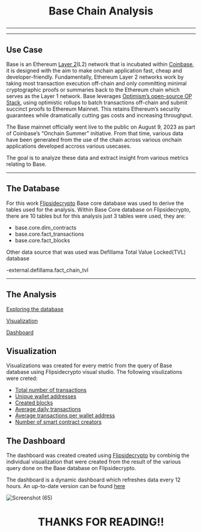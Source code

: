 # <p align="center" style="margin-top: 0px;">  Base Chain Analysis 
---
---
## Use Case
Base is an Ethereum [Layer 2](https://x.com/TheRealIfiokLee/status/1532788242508128258)(L2) network that is incubated within [Coinbase](www.coinbase.com), it is designed with the aim to make onchain application fast, cheap and developer-friendly. Fundamentally, Ethereum Layer 2 networks work by taking most transaction execution off-chain and only committing minimal cryptographic proofs or summaries back to the Ethereum chain which serves as the Layer 1 network. Base leverages [Optimism’s open-source OP Stack](https://cointelegraph.com/learn/articles/what-is-base-coinbase-l2-network), using optimistic rollups to batch transactions off-chain and submit succinct proofs to Ethereum Mainnet. This retains Ethereum’s security guarantees while dramatically cutting gas costs and increasing throughput.

The Base mainnet officially went live to the public on August 9, 2023 as part of Coinbase’s “Onchain Summer” initiative. From that time, various data have been generated from the use of the chain across various onchain applications developed accross various usecases.

The goal is to analyze these data and extract insight from various metrics relating to Base.

---

## The Database

For this work [Flipsidecrypto](https://flipsidecrypto.xyz/) Base core database was used to derive the tables used for the analysis. Within Base Core database on Flipsidecrypto, there are 10 tables but for this analysis just 3 tables were used, they are:

- base.core.dim_contracts
- base.core.fact_transactions
- base.core.fact_blocks

Other data source that was used was Defillama Total Value Locked(TVL) database

-external.defillama.fact_chain_tvl

---

## The Analysis
[Exploring the database](https://github.com/ifioklee/Base-Chain-Analysis/blob/main/Exploring%20the%20Database.md)

[Visualization](https://github.com/ifioklee/Base-Chain-Analysis/tree/main/Visulization)

[Dashboard](https://flipsidecrypto.xyz/IfiokLee/base-chain-Zi0L9h)


## Visualization 

Visualizations was created for every metric from the query of Base database using Flipsidecrypto visual studio. The following visulizations were creted:

* [Total number of transactions](https://github.com/ifioklee/Base-Chain-Analysis/blob/main/Visulization/Screenshot%20(46).png)
* [Unique wallet addresses](https://github.com/ifioklee/Base-Chain-Analysis/blob/main/Visulization/Screenshot%20(47).png)
* [Created blocks](https://github.com/ifioklee/Base-Chain-Analysis/blob/main/Visulization/Screenshot%20(48).png)
* [Average daily transactions](https://github.com/ifioklee/Base-Chain-Analysis/blob/main/Visulization/Screenshot%20(49).png)
* [Average transactions per wallet address](https://github.com/ifioklee/Base-Chain-Analysis/blob/main/Visulization/Screenshot%20(50).png)
* [Number of smart contract creators](https://github.com/ifioklee/Base-Chain-Analysis/blob/main/Visulization/Screenshot%20(51).png)


## The Dashboard

The dashboard was created created using [Flipsidecrypto](https://flipsidecrypto.xyz/IfiokLee/base-chain-Zi0L9h) by combinig the individual visualization that were created from the result of the various query done on the Base database on Flipsidecrypto.

The dashboard is a dynamic dashboard which refreshes data every 12 hours. An up-to-date version can be found [here](https://flipsidecrypto.xyz/IfiokLee/base-chain-Zi0L9h)


![Screenshot (65)](https://github.com/user-attachments/assets/a51ee202-36fe-4bc3-bae4-18c24e1a7f40)


# <p align="center" style="margin-top: 0px;">THANKS FOR READING!!
